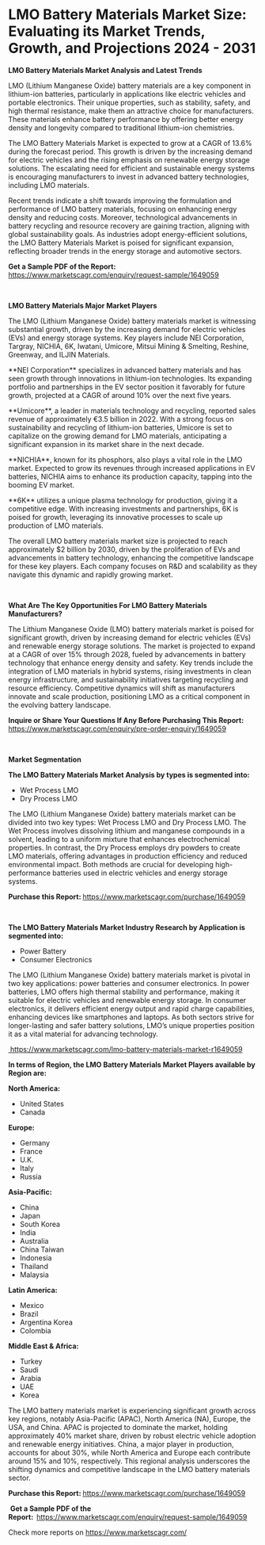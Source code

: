 <p><h1>LMO Battery Materials Market Size: Evaluating its Market Trends, Growth, and Projections 2024 - 2031</h1></p><p><strong>LMO Battery Materials Market Analysis and Latest Trends</strong></p>
<p><p>LMO (Lithium Manganese Oxide) battery materials are a key component in lithium-ion batteries, particularly in applications like electric vehicles and portable electronics. Their unique properties, such as stability, safety, and high thermal resistance, make them an attractive choice for manufacturers. These materials enhance battery performance by offering better energy density and longevity compared to traditional lithium-ion chemistries.</p><p>The LMO Battery Materials Market is expected to grow at a CAGR of 13.6% during the forecast period. This growth is driven by the increasing demand for electric vehicles and the rising emphasis on renewable energy storage solutions. The escalating need for efficient and sustainable energy systems is encouraging manufacturers to invest in advanced battery technologies, including LMO materials.</p><p>Recent trends indicate a shift towards improving the formulation and performance of LMO battery materials, focusing on enhancing energy density and reducing costs. Moreover, technological advancements in battery recycling and resource recovery are gaining traction, aligning with global sustainability goals. As industries adopt energy-efficient solutions, the LMO Battery Materials Market is poised for significant expansion, reflecting broader trends in the energy storage and automotive sectors.</p></p>
<p><strong>Get a Sample PDF of the Report:&nbsp;</strong> <a href="https://www.marketscagr.com/enquiry/request-sample/1649059?utm_campaign=1995&utm_medium=2&utm_source=Github&utm_content=ia&utm_term=29122024&utm_id=lmo-battery-materials">https://www.marketscagr.com/enquiry/request-sample/1649059</a></p>
<p>&nbsp;</p>
<p><strong>LMO Battery Materials Major Market Players</strong></p>
<p><p>The LMO (Lithium Manganese Oxide) battery materials market is witnessing substantial growth, driven by the increasing demand for electric vehicles (EVs) and energy storage systems. Key players include NEI Corporation, Targray, NICHIA, 6K, Iwatani, Umicore, Mitsui Mining & Smelting, Reshine, Greenway, and ILJIN Materials.</p><p>**NEI Corporation** specializes in advanced battery materials and has seen growth through innovations in lithium-ion technologies. Its expanding portfolio and partnerships in the EV sector position it favorably for future growth, projected at a CAGR of around 10% over the next five years.</p><p>**Umicore**, a leader in materials technology and recycling, reported sales revenue of approximately €3.5 billion in 2022. With a strong focus on sustainability and recycling of lithium-ion batteries, Umicore is set to capitalize on the growing demand for LMO materials, anticipating a significant expansion in its market share in the next decade.</p><p>**NICHIA**, known for its phosphors, also plays a vital role in the LMO market. Expected to grow its revenues through increased applications in EV batteries, NICHIA aims to enhance its production capacity, tapping into the booming EV market.</p><p>**6K** utilizes a unique plasma technology for production, giving it a competitive edge. With increasing investments and partnerships, 6K is poised for growth, leveraging its innovative processes to scale up production of LMO materials.</p><p>The overall LMO battery materials market size is projected to reach approximately $2 billion by 2030, driven by the proliferation of EVs and advancements in battery technology, enhancing the competitive landscape for these key players. Each company focuses on R&D and scalability as they navigate this dynamic and rapidly growing market.</p></p>
<p>&nbsp;</p>
<p><strong>What Are The Key Opportunities For LMO Battery Materials Manufacturers?</strong></p>
<p><p>The Lithium Manganese Oxide (LMO) battery materials market is poised for significant growth, driven by increasing demand for electric vehicles (EVs) and renewable energy storage solutions. The market is projected to expand at a CAGR of over 15% through 2028, fueled by advancements in battery technology that enhance energy density and safety. Key trends include the integration of LMO materials in hybrid systems, rising investments in clean energy infrastructure, and sustainability initiatives targeting recycling and resource efficiency. Competitive dynamics will shift as manufacturers innovate and scale production, positioning LMO as a critical component in the evolving battery landscape.</p></p>
<p><strong>Inquire or Share Your Questions If Any Before Purchasing This Report:</strong> <a href="https://www.marketscagr.com/enquiry/pre-order-enquiry/1649059?utm_campaign=1995&utm_medium=2&utm_source=Github&utm_content=ia&utm_term=29122024&utm_id=lmo-battery-materials">https://www.marketscagr.com/enquiry/pre-order-enquiry/1649059</a></p>
<p>&nbsp;</p>
<p><strong>Market Segmentation</strong></p>
<p><strong>The LMO Battery Materials Market Analysis by types is segmented into:</strong></p>
<p><ul><li>Wet Process LMO</li><li>Dry Process LMO</li></ul></p>
<p><p>The LMO (Lithium Manganese Oxide) battery materials market can be divided into two key types: Wet Process LMO and Dry Process LMO. The Wet Process involves dissolving lithium and manganese compounds in a solvent, leading to a uniform mixture that enhances electrochemical properties. In contrast, the Dry Process employs dry powders to create LMO materials, offering advantages in production efficiency and reduced environmental impact. Both methods are crucial for developing high-performance batteries used in electric vehicles and energy storage systems.</p></p>
<p><strong>Purchase this Report:&nbsp;</strong><a href="https://www.marketscagr.com/purchase/1649059?utm_campaign=1995&utm_medium=2&utm_source=Github&utm_content=ia&utm_term=29122024&utm_id=lmo-battery-materials">https://www.marketscagr.com/purchase/1649059</a></p>
<p>&nbsp;</p>
<p><strong>The LMO Battery Materials Market Industry Research by Application is segmented into:</strong></p>
<p><ul><li>Power Battery</li><li>Consumer Electronics</li></ul></p>
<p><p>The LMO (Lithium Manganese Oxide) battery materials market is pivotal in two key applications: power batteries and consumer electronics. In power batteries, LMO offers high thermal stability and performance, making it suitable for electric vehicles and renewable energy storage. In consumer electronics, it delivers efficient energy output and rapid charge capabilities, enhancing devices like smartphones and laptops. As both sectors strive for longer-lasting and safer battery solutions, LMO’s unique properties position it as a vital material for advancing technology.</p></p>
<p><a href="https://www.marketscagr.com/lmo-battery-materials-market-r1649059?utm_campaign=1995&utm_medium=2&utm_source=Github&utm_content=ia&utm_term=29122024&utm_id=lmo-battery-materials">&nbsp;https://www.marketscagr.com/lmo-battery-materials-market-r1649059</a></p>
<p><strong>In terms of Region, the LMO Battery Materials Market Players available by Region are:</strong></p>
<p>
    <p> <strong> North America: </strong>
        <ul>
            <li>United States</li>
            <li>Canada</li>
        </ul>
        </p> 
    <p> <strong> Europe: </strong>
        <ul>
            <li>Germany</li>
            <li>France</li>
            <li>U.K.</li>
            <li>Italy</li>
            <li>Russia</li>
        </ul>
        </p> 
    <p> <strong> Asia-Pacific: </strong>
        <ul>
            <li>China</li>
            <li>Japan</li>
            <li>South Korea</li>
            <li>India</li>
            <li>Australia</li>
            <li>China Taiwan</li>
            <li>Indonesia</li>
            <li>Thailand</li>
            <li>Malaysia</li>
        </ul>
        </p> 
    <p> <strong> Latin America: </strong>
        <ul>
            <li>Mexico</li>
            <li>Brazil</li>
            <li>Argentina Korea</li>
            <li>Colombia</li>
        </ul>
        </p> 
    <p> <strong> Middle East & Africa: </strong>
        <ul>
            <li>Turkey</li>
            <li>Saudi</li>
            <li>Arabia</li>
            <li>UAE</li>
            <li>Korea</li>
        </ul>
    </p>
    </p>
<p><p>The LMO battery materials market is experiencing significant growth across key regions, notably Asia-Pacific (APAC), North America (NA), Europe, the USA, and China. APAC is projected to dominate the market, holding approximately 40% market share, driven by robust electric vehicle adoption and renewable energy initiatives. China, a major player in production, accounts for about 30%, while North America and Europe each contribute around 15% and 10%, respectively. This regional analysis underscores the shifting dynamics and competitive landscape in the LMO battery materials sector.</p></p>
<p><strong>Purchase this Report: </strong><a href="https://www.marketscagr.com/purchase/1649059?utm_campaign=1995&utm_medium=2&utm_source=Github&utm_content=ia&utm_term=29122024&utm_id=lmo-battery-materials">https://www.marketscagr.com/purchase/1649059</a></p>
<p>&nbsp;<strong>Get a Sample PDF of the Report:&nbsp;&nbsp;</strong><a href="https://www.marketscagr.com/enquiry/request-sample/1649059?utm_campaign=1995&utm_medium=2&utm_source=Github&utm_content=ia&utm_term=29122024&utm_id=lmo-battery-materials">https://www.marketscagr.com/enquiry/request-sample/1649059</a></p>
<p><strong></strong></p>
<p>Check more reports on <a href="https://www.marketscagr.com/?utm_campaign=1995&utm_medium=2&utm_source=Github&utm_content=ia&utm_term=29122024&utm_id=lmo-battery-materials">https://www.marketscagr.com/</a></p>